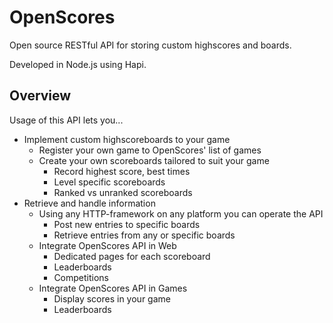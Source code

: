 # OpenScores

Open source RESTful API for storing custom highscores and boards.

Developed in Node.js using Hapi.

## Overview

Usage of this API lets you...
* Implement custom highscoreboards to your game
  * Register your own game to OpenScores' list of games
  * Create your own scoreboards tailored to suit your game
    * Record highest score, best times
    * Level specific scoreboards
    * Ranked vs unranked scoreboards
* Retrieve and handle information
  * Using any HTTP-framework on any platform you can operate the API
    * Post new entries to specific boards
    * Retrieve entries from any or specific boards
  * Integrate OpenScores API in Web
    * Dedicated pages for each scoreboard
    * Leaderboards
    * Competitions
  * Integrate OpenScores API in Games
    * Display scores in your game
    * Leaderboards

